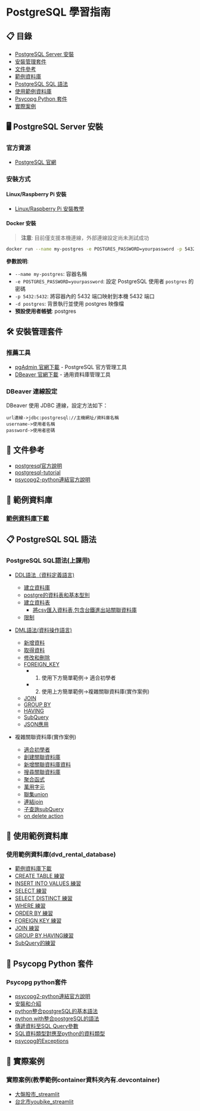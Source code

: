 # PostgreSQL 學習指南

## 📋 目錄
- [PostgreSQL Server 安裝](#postgresql-server安裝)
- [安裝管理套件](#安裝管理套件)
- [文件參考](#文件參考)
- [範例資料庫](#範例資料庫)
- [PostgreSQL SQL 語法](#postgresql-sql語法)
- [使用範例資料庫](#使用範例資料庫)
- [Psycopg Python 套件](#psycopg-python套件)
- [實際案例](#實際案例)

## 🖥 PostgreSQL Server 安裝

### 官方資源
- [PostgreSQL 官網](https://postgresql.org)

### 安裝方式

#### Linux/Raspberry Pi 安裝
- [Linux/Raspberry Pi 安裝教學](./server安裝/)

#### Docker 安裝
> **注意**: 目前僅支援本機連線，外部連線設定尚未測試成功

```bash
docker run --name my-postgres -e POSTGRES_PASSWORD=yourpassword -p 5432:5432 -d postgres
```

**參數說明**:
- `--name my-postgres`: 容器名稱
- `-e POSTGRES_PASSWORD=yourpassword`: 設定 PostgreSQL 使用者 `postgres` 的密碼
- `-p 5432:5432`: 將容器內的 5432 端口映射到本機 5432 端口
- `-d postgres`: 背景執行並使用 postgres 映像檔
- **預設使用者帳號**: postgres

## 🛠️ 安裝管理套件

### 推薦工具
- [pgAdmin 官網下載](https://www.pgadmin.org) - PostgreSQL 官方管理工具
- [DBeaver 官網下載](https://dbeaver.io/) - 通用資料庫管理工具

### DBeaver 連線設定
DBeaver 使用 JDBC 連線，設定方法如下：

```
url連線->jdbc:postgresql://主機網址/資料庫名稱
username->使用者名稱
password->使用者密碼	
```

## 📄 文件參考
- [postgresql官方說明](https://www.postgresql.org/docs/current/)
- [postgresql-tutorial](https://neon.com/postgresql/tutorial)
- [psycopg2-python連結官方說明](https://www.psycopg.org/docs/)

## 📂 範例資料庫

### [範例資料庫下載](./範例資料庫)

## 📋 PostgreSQL SQL 語法

### PostgreSQL SQL語法(上課用)
- [DDL語法（資料定義語言)](./上課用sql/DDL(定義資料語言).md)
	- [建立資料庫](./上課用sql/1建立資料庫.md)
	- [postgre的資料表和基本型別](./上課用sql/2_0基本型別.md)
	- [建立資料表](./上課用sql/2建立資料表.md)
		- [將csv匯入資料表,包含台鐵進出站關聯資料庫](./上課用sql/2_1匯入csv.md)
	 - [限制](./上課用sql/4限制.md) 
- [DML語法(資料操作語言)](./上課用sql/DML(資料操作語言).md)
	- [新增資料](./上課用sql/3新增資料.md)
	- [取得資料](./上課用sql/6取得資料.md)
	- [修改和刪除](./上課用sql/5修改和刪除.md)
	- [FOREIGN_KEY](./上課用sql/7_0FOREIGN_KEY.md)
		- 1. 使用下方簡單範例-> 適合初學者
		- 2. 使用上方簡單範例->複雜關聯資料庫(實作案例)
	- [JOIN](./上課用sql/JOIN.md)
	- [GROUP BY](./上課用sql/GROUP_BY.md)
	- [HAVING](./上課用sql/HAVING.md)
	- [SubQuery](./上課用sql/subQuery.md)
	- [JSON應用](./上課用sql/16json.md)

- 複雜關聯資料庫(實作案例)
	- [適合初學者](./上課用sql/7.0適合初學者關聯資料庫.md)
	- [創建關聯資料庫](./上課用sql/7創建關聯資料庫.md)
	- [新增關聯資料庫資料](./上課用sql/8新增關聯資料庫資料.sql)
	- [搜尋關聯資料庫](./上課用sql/9搜尋關聯資料庫.sql)
	- [聚合函式](./上課用sql/10聚合函式.sql)
	- [萬用字元](./上課用sql/11萬用字元.sql)
	- [聯集union](./上課用sql/12聯集.sql)
	- [連結join](./上課用sql/13連結.sql)
	- [子查詢subQuery](./上課用sql/14子查詢.sql)
	- [on delete action](./上課用sql/15on_delete_action.sql) 

## 📂 使用範例資料庫

### 使用範例資料庫(dvd_rental_database)
- [範例資料庫下載](./範例資料庫/dvd_rental_database/dvdrental.zip)
- [CREATE TABLE 練習](./練習/1CREATE_TABLE)
- [INSERT INTO VALUES 練習](./練習/5INSERT_INTO)
- [SELECT 練習](./練習/2SELECT)
- [SELECT DISTINCT 練習](./練習/3SELECT_DISTINCT)
- [WHERE 練習](./練習/6WHERE)
- [ORDER BY 練習](./練習/4ORDER_BY)
- [FOREIGN KEY 練習](./練習/7Foreign_key)
- [JOIN 練習](./練習/8JOIN)
- [GROUP BY,HAVING練習](./練習/9HAVING)
- [SubQuery的練習](./練習/10subQuery)

## 🐍 Psycopg Python 套件

### Psycopg python套件
- [psycopg2-python連結官方說明](https://www.psycopg.org/docs/)
- [安裝和介紹](./python/安裝和介紹)
- [python整合postgreSQL的基本語法](./python/basic_module_usage)
- [python with整合postgreSQL的語法](./python/with)
- [傳遞資料至SQL Query參數](./python/parameter)
- [SQL資料類型對應至python的資料類型](./python/type)
- [psycopg的Exceptions](./python/exception)

## 🚀 實際案例

### 實際案例(教學範例container資料夾內有.devcontainer)
- [大盤股市_streamlit](./tutorial_container/範例/1stock_market)
- [台北市youbike_streamlit](./tutorial_container/範例/2taipei_youbike)
